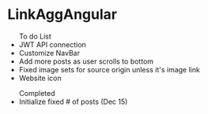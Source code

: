 # LinkAggAngular

<ul>To do List
<li> JWT API connection</li>
<li> Customize NavBar </li>
<li> Add more posts as user scrolls to bottom </li>
<li> Fixed image sets for source origin unless it's image link </li>
<li> Website icon </li>
</ul>

<ul>Completed
<li> Initialize fixed # of posts (Dec 15)</li>
</ul>
